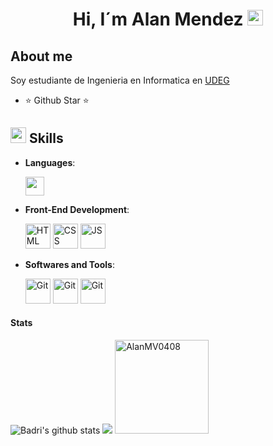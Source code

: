 ### <h1 align="center">Hi, I´m Alan Mendez <img src="https://media.giphy.com/media/hvRJCLFzcasrR4ia7z/giphy.gif" width="25px"></h1> 


##  About me
Soy estudiante de Ingenieria en Informatica en [UDEG](https://www.udg.mx/es)

- ⭐ Github Star ⭐ 


## <img src="https://media2.giphy.com/media/QssGEmpkyEOhBCb7e1/giphy.gif?cid=ecf05e47a0n3gi1bfqntqmob8g9aid1oyj2wr3ds3mg700bl&rid=giphy.gif" width ="25"><b> Skills</b>
<p align="center">

- **Languages**:
    
    <img src = 'https://github.com/MarikIshtar007/MarikIshtar007/blob/master/images/cpp.svg' width='30'/>
  
- **Front-End Development**:

   <img src="https://user-images.githubusercontent.com/64439609/212556407-f122dc0e-901c-4df7-960f-29a3b52c5349.png" width="40" height="40" alt="HTML" />
   <img src="https://user-images.githubusercontent.com/64439609/212556203-47a51702-fec1-4275-bafb-6afdea15b092.png" width="40" height="40" alt="CSS" />
   <img src="https://user-images.githubusercontent.com/64439609/212556085-e6f8391a-6f25-43d5-8bfe-818167047cfb.png" width="40" height="40" alt="JS"/>

- **Softwares and Tools**:

    <img src="https://user-images.githubusercontent.com/64439609/212556685-de9a7c04-31b0-43b6-af39-7c82ac13b321.png" width="40" height="40" alt="Git"/>
    <img src="https://user-images.githubusercontent.com/64439609/212556741-81407849-82c8-4926-854f-820e8a644375.png" width="40" height="40" alt="Git"/>
    <img src="https://user-images.githubusercontent.com/64439609/212556802-77a65ec1-aa71-4272-b603-1a57d1914678.png" width="40" height="40" alt="Git"/>


#### Stats

<img src="https://github-readme-stats.anuraghazra1.vercel.app/api?username=AlanMV0408&show_icons=true&include_all_commits=true&theme=onedark" alt="Badri's github stats" />

<img  src="https://github-readme-stats.anuraghazra1.vercel.app/api/top-langs/?username=AlanMV0408&layout=compact&theme=onedark" />

  <img height="150em" src="https://github-readme-streak-stats.herokuapp.com/?user=AlanMV0408&theme=onedark" alt="AlanMV0408" />


  

